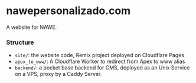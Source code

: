 # nawepersonalizado.com

A website for NAWE.

### Structure

-   `site/`: the website code, Remix project deployed on Cloudflare Pages
-   `apex_to_www/`: A Cloudflare Worker to redirect from Apex to www alias
-   `backend/`: a pocket base backend for CMS, deployed as an Unix Service on a VPS, proxy by a Caddy Server.
